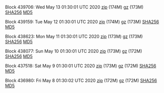 Block 439706: Wed May 13 01:30:01 UTC 2020 [zip](https://files.01coin.io/mainnet/2020-05-13/bootstrap.dat.zip) (174M) [gz](https://files.01coin.io/mainnet/2020-05-13/bootstrap.dat.tar.gz) (173M) [SHA256](https://files.01coin.io/mainnet/2020-05-13/sha256.txt) [MD5](https://files.01coin.io/mainnet/2020-05-13/md5.txt)

Block 439159: Tue May 12 01:30:01 UTC 2020 [zip](https://files.01coin.io/mainnet/2020-05-12/bootstrap.dat.zip) (174M) [gz](https://files.01coin.io/mainnet/2020-05-12/bootstrap.dat.tar.gz) (173M) [SHA256](https://files.01coin.io/mainnet/2020-05-12/sha256.txt) [MD5](https://files.01coin.io/mainnet/2020-05-12/md5.txt)

Block 438623: Mon May 11 01:30:01 UTC 2020 [zip](https://files.01coin.io/mainnet/2020-05-11/bootstrap.dat.zip) (173M) [gz](https://files.01coin.io/mainnet/2020-05-11/bootstrap.dat.tar.gz) (173M) [SHA256](https://files.01coin.io/mainnet/2020-05-11/sha256.txt) [MD5](https://files.01coin.io/mainnet/2020-05-11/md5.txt)

Block 438077: Sun May 10 01:30:01 UTC 2020 [zip](https://files.01coin.io/mainnet/2020-05-10/bootstrap.dat.zip) (173M) [gz](https://files.01coin.io/mainnet/2020-05-10/bootstrap.dat.tar.gz) (172M) [SHA256](https://files.01coin.io/mainnet/2020-05-10/sha256.txt) [MD5](https://files.01coin.io/mainnet/2020-05-10/md5.txt)

Block 437518: Sat May  9 01:30:01 UTC 2020 [zip](https://files.01coin.io/mainnet/2020-05-09/bootstrap.dat.zip) (173M) [gz](https://files.01coin.io/mainnet/2020-05-09/bootstrap.dat.tar.gz) (172M) [SHA256](https://files.01coin.io/mainnet/2020-05-09/sha256.txt) [MD5](https://files.01coin.io/mainnet/2020-05-09/md5.txt)

Block 436980: Fri May  8 01:30:02 UTC 2020 [zip](https://files.01coin.io/mainnet/2020-05-08/bootstrap.dat.zip) (172M) [gz](https://files.01coin.io/mainnet/2020-05-08/bootstrap.dat.tar.gz) (172M) [SHA256](https://files.01coin.io/mainnet/2020-05-08/sha256.txt) [MD5](https://files.01coin.io/mainnet/2020-05-08/md5.txt)
